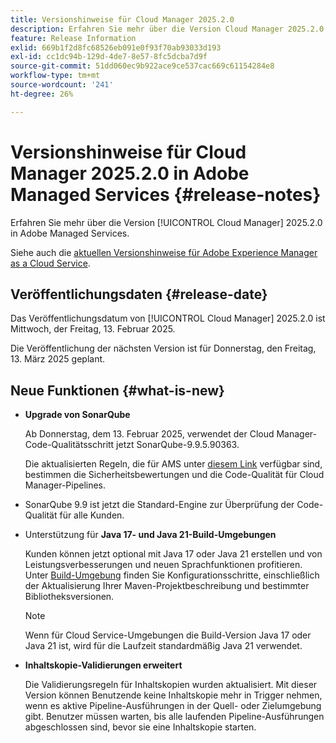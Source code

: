 ```yaml
---
title: Versionshinweise für Cloud Manager 2025.2.0
description: Erfahren Sie mehr über die Version Cloud Manager 2025.2.0 in Adobe Managed Services.
feature: Release Information
exlid: 669b1f2d8fc68526eb091e0f93f70ab93033d193
exl-id: cc1dc94b-129d-4de7-8e57-8fc5dcba7d9f
source-git-commit: 51dd060ec9b922ace9ce537cac669c61154284e8
workflow-type: tm+mt
source-wordcount: '241'
ht-degree: 26%

---
```


# Versionshinweise für Cloud Manager 2025.2.0 in Adobe Managed Services {#release-notes}

<!-- RELEASE WIKI  https://wiki.corp.adobe.com/display/DMSArchitecture/Cloud+Manager+2025.02.0+Release -->

Erfahren Sie mehr über die Version [!UICONTROL Cloud Manager] 2025.2.0 in Adobe Managed Services.

Siehe auch die [aktuellen Versionshinweise für Adobe Experience Manager as a Cloud Service](https://experienceleague.adobe.com/de/docs/experience-manager-cloud-service/content/release-notes/home).

## Veröffentlichungsdaten {#release-date}

Das Veröffentlichungsdatum von [!UICONTROL Cloud Manager] 2025.2.0 ist Mittwoch, der Freitag, 13. Februar 2025.

Die Veröffentlichung der nächsten Version ist für Donnerstag, den Freitag, 13. März 2025 geplant.

## Neue Funktionen {#what-is-new}

<!-- * The AEM Code Quality step now uses SonarQube 9.9 Server, replacing the older 7.4 version. This upgrade brings additional security, performance, and code quality checks, offering more comprehensive analysis and coverage for your projects. --> <!-- CMGR-45683 -->

* **Upgrade von SonarQube**

  Ab Donnerstag, dem 13. Februar 2025, verwendet der Cloud Manager-Code-Qualitätsschritt jetzt SonarQube-9.9.5.90363.

  Die aktualisierten Regeln, die für AMS unter [diesem Link](/help/using/code-quality-testing.md#code-quality-testing-step) verfügbar sind, bestimmen die Sicherheitsbewertungen und die Code-Qualität für Cloud Manager-Pipelines.

* SonarQube 9.9 ist jetzt die Standard-Engine zur Überprüfung der Code-Qualität für alle Kunden.

* Unterstützung für **Java 17- und Java 21-Build-Umgebungen**

  Kunden können jetzt optional mit Java 17 oder Java 21 erstellen und von Leistungsverbesserungen und neuen Sprachfunktionen profitieren. Unter [Build-Umgebung](/help/getting-started/build-environment.md) finden Sie Konfigurationsschritte, einschließlich der Aktualisierung Ihrer Maven-Projektbeschreibung und bestimmter Bibliotheksversionen.

  >[!NOTE]
  >Wenn für Cloud Service-Umgebungen die Build-Version Java 17 oder Java 21 ist, wird für die Laufzeit standardmäßig Java 21 verwendet.

* **Inhaltskopie-Validierungen erweitert**

  Die Validierungsregeln für Inhaltskopien wurden aktualisiert. Mit dieser Version können Benutzende keine Inhaltskopie mehr in Trigger nehmen, wenn es aktive Pipeline-Ausführungen in der Quell- oder Zielumgebung gibt. Benutzer müssen warten, bis alle laufenden Pipeline-Ausführungen abgeschlossen sind, bevor sie eine Inhaltskopie starten.

<!-- 
## Early adoption program {#early-adoption}

Be a part of Cloud Manager's early adoption program and have a chance to test upcoming features.

### Bring Your Own Git - now with support for GitLab and Bitbucket {#gitlab-bitbucket}

The **Bring Your Own Git** feature has been expanded to include support for external repositories, such as GitLab and Bitbucket. This new support is in addition to the already existing support for private and enterprise GitHub repositories. When you add these new repos, you can also link them directly to your pipelines. You can host these repositories on public cloud platforms or within your private cloud or infrastructure. This integration also removes the need for constant code synchronization with the Adobe repository and provides the ability to validate pull requests before merging them into a main branch.

Pipelines using external repositories (excluding GitHub-hosted ones) and the **Deployment Trigger** set to **On Git Changes** now start automatically.

See [Add external repositories in Cloud Manager](/help/managing-code/external-repositories.md).

![Add Repository dialog box](/help/release-notes/assets/repositories-add-release-notes.png)

>[!NOTE]
>
>Currently, the out-of-the-box pull request code quality checks are exclusive to GitHub-hosted repositories, but an update to extend this functionality to other Git vendors is in the works.

If you are interested in testing this new feature and sharing your feedback, send an email to [Grp-CloudManager_BYOG@adobe.com](mailto:Grp-CloudManager_BYOG@adobe.com) from your email address associated with your Adobe ID. Be sure to include which Git platform you want to use and whether you are on a private/public or enterprise repository structure. -->


<!-- ## Bug fixes {#bug-fixes}

* A

Known Issues {#known-issues}

* A -->
